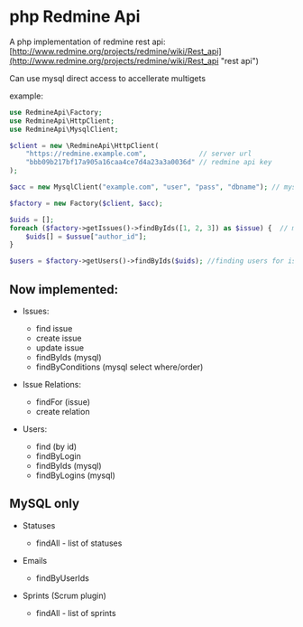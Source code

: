 php Redmine Api
==========

A php implementation of redmine rest api:
[http://www.redmine.org/projects/redmine/wiki/Rest_api](http://www.redmine.org/projects/redmine/wiki/Rest_api "rest api")

Can use mysql direct access to accellerate multigets

example:


```php
use RedmineApi\Factory;
use RedmineApi\HttpClient;
use RedmineApi\MysqlClient;

$client = new \RedmineApi\HttpClient(
    "https://redmine.example.com",             // server url
    "bbb09b217bf17a905a16caa4ce7d4a23a3a0036d" // redmine api key
);

$acc = new MysqlClient("example.com", "user", "pass", "dbname"); // mysql client direct access

$factory = new Factory($client, $acc);

$uids = [];
foreach ($factory->getIssues()->findByIds([1, 2, 3]) as $issue) {  // multiget of given issues
    $uids[] = $ussue["author_id"];
}

$users = $factory->getUsers()->findByIds($uids); //finding users for issues
```



Now implemented:
----------
 * Issues:
    * find issue
    * create issue
    * update issue
    * findByIds (mysql)
    * findByConditions (mysql select where/order)

 * Issue Relations:
    * findFor (issue)
    * create relation

 * Users:
    * find (by id)
    * findByLogin
    * findByIds (mysql)
    * findByLogins (mysql)
 
MySQL only 
---------
 * Statuses 
    * findAll - list of statuses

 * Emails
    * findByUserIds
    
 * Sprints (Scrum plugin)
    * findAll - list of sprints